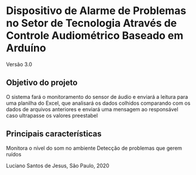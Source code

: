# Dispositivo de Alarme de Problemas no Setor de Tecnologia Através de Controle Audiométrico Baseado em Arduíno
Versão 3.0
## Objetivo do projeto
O sistema fará o monitoramento do sensor de áudio e enviará a leitura para uma planilha do Excel, que analisará os dados colhidos comparando com os dados de arquivos anteriores e enviará uma mensagem ao responsável caso ultrapasse os valores preestabel

## Principais características
Monitora o nível do som no ambiente
Detecção de problemas que gerem ruídos

Luciano Santos de Jesus, São Paulo, 2020
